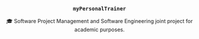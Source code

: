 <p align="center">
  <h3 align="center"><code>myPersonalTrainer</code></h3>
</p>

<p align="center">
  🎓 Software Project Management and Software Engineering joint project for academic purposes.
</p>
